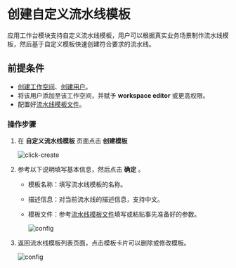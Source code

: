 # 创建自定义流水线模板

应用工作台模块支持自定义流水线模板，用户可以根据真实业务场景制作流水线模板，然后基于自定义模板快速创建符合要求的流水线。

## 前提条件

- [创建工作空间](../../../../ghippo/user-guide/workspace/workspace.md)、[创建用户](../../../../ghippo/user-guide/access-control/user.md)。
- 将该用户添加至该工作空间，并赋予  **workspace editor**  或更高权限。
- 配置好[流水线模板文件](info.md)。

### 操作步骤

1. 在 **自定义流水线模板** 页面点击 **创建模板** 

    ![click-create](https://docs.daocloud.io/daocloud-docs-images/docs/amamba/images/template04.png)

2. 参考以下说明填写基本信息，然后点击 **确定**  。

    - 模板名称：填写流水线模板的名称。
    - 描述信息：对当前流水线的描述信息，支持中文。
    - 模板文件：参考[流水线模板文件](info.md)填写或粘贴事先准备好的参数。

        ![config](https://docs.daocloud.io/daocloud-docs-images/docs/amamba/images/template05.png)

3. 返回流水线模板列表页面，点击模板卡片可以删除或修改模板。

    ![config](https://docs.daocloud.io/daocloud-docs-images/docs/amamba/images/template06.png)